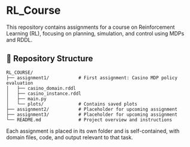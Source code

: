 # RL_Course
This repository contains assignments for a course on Reinforcement Learning (RL), focusing on planning, simulation, and control using MDPs and RDDL.

## 📁 Repository Structure

```
RL_COURSE/
├── assignment1/           # First assignment: Casino MDP policy evaluation
│   ├── casino_domain.rddl
│   ├── casino_instance.rddl
│   ├── main.py
│   └── plots/             # Contains saved plots
├── assignment2/           # Placeholder for upcoming assignment
├── assignment3/           # Placeholder for upcoming assignment
└── README.md              # Project overview and instructions
```

Each assignment is placed in its own folder and is self-contained, with domain files, code, and output relevant to that task.